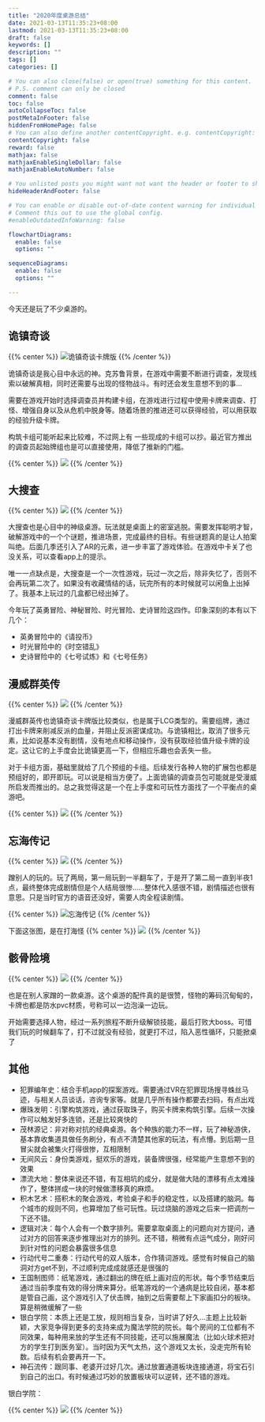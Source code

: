 ```yaml
---
title: "2020年度桌游总结"
date: 2021-03-13T11:35:23+08:00
lastmod: 2021-03-13T11:35:23+08:00
draft: false
keywords: []
description: ""
tags: []
categories: []

# You can also close(false) or open(true) something for this content.
# P.S. comment can only be closed
comment: false
toc: false
autoCollapseToc: false
postMetaInFooter: false
hiddenFromHomePage: false
# You can also define another contentCopyright. e.g. contentCopyright: "This is another copyright."
contentCopyright: false
reward: false
mathjax: false
mathjaxEnableSingleDollar: false
mathjaxEnableAutoNumber: false

# You unlisted posts you might want not want the header or footer to show
hideHeaderAndFooter: false

# You can enable or disable out-of-date content warning for individual post.
# Comment this out to use the global config.
#enableOutdatedInfoWarning: false

flowchartDiagrams:
  enable: false
  options: ""

sequenceDiagrams: 
  enable: false
  options: ""

---
```


今天还是玩了不少桌游的。

## 诡镇奇谈

{{% center %}}
![诡镇奇谈卡牌版](https://zyl-image.oss-cn-shanghai.aliyuncs.com/picgo/IMG_3037.JPG?x-oss-process=image/resize,w_500)
{{% /center %}}

诡镇奇谈是我心目中永远的神。克苏鲁背景，在游戏中需要不断进行调查，发现线索以破解真相，同时还需要与出现的怪物战斗。有时还会发生意想不到的事… 

需要在游戏开始时选择调查员并构建卡组，在游戏进行过程中使用卡牌来调查、打怪、增强自身以及从危机中脱身等。随着场景的推进还可以获得经验，可以用获取的经验升级卡牌。

构筑卡组可能听起来比较难，不过网上有 一些现成的卡组可以抄。最近官方推出的调查员起始牌组也是可以直接使用，降低了推新的门槛。

{{% center %}}
![](https://zyl-image.oss-cn-shanghai.aliyuncs.com/picgo/IMG_3038.JPG?x-oss-process=image/resize,w_500)
{{% /center %}}

<!--more-->

## 大搜查

{{% center %}}
![](https://zyl-image.oss-cn-shanghai.aliyuncs.com/picgo/IMG_3041.PNG?x-oss-process=image/resize,w_500)
{{% /center %}}

大搜查也是心目中的神级桌游。玩法就是桌面上的密室逃脱。需要发挥聪明才智，破解游戏中的一个个谜题，推进场景，完成最终的目标。有些谜题真的是让人拍案叫绝。后面几季还引入了AR的元素，进一步丰富了游戏体验。在游戏中卡关了也没关系，可以查看app上的提示。

唯一一点缺点是，大搜查是一个一次性游戏，玩过一次之后，除非失忆了，否则不会再玩第二次了。如果没有收藏情结的话，玩完所有的本时候就可以闲鱼上出掉了。我基本上玩过的几盒都已经出掉了。

今年玩了英勇冒险、神秘冒险、时光冒险、史诗冒险这四作。印象深刻的本有以下几个：

* 英勇冒险中的《请投币》
* 时光冒险中的《时空错乱》
* 史诗冒险中的《七号试炼》和《七号任务》

## 漫威群英传

{{% center %}}
![](https://zyl-image.oss-cn-shanghai.aliyuncs.com/picgo/IMG_3043.JPG?x-oss-process=image/resize,w_500)
{{% /center %}}

漫威群英传也诡镇奇谈卡牌版比较类似，也是属于LCG类型的。需要组牌，通过打出卡牌来削减反派的血量，并阻止反派密谋成功。与诡镇相比，取消了很多元素，比如说基本没有剧情，没有地点和移动操作，没有获取经验值升级卡牌的设定。这让它的上手度会比诡镇更高一下，但相应乐趣也会丢失一些。

对于卡组方面，基础里就给了几个预组的卡组。后续发行各种人物的扩展包也都是预组好的，即开即玩。可以说是相当方便了。上面诡镇的调查员包可能就是受漫威所启发而推出的。总之我觉得这是一个在上手度和可玩性方面找了一个平衡点的桌游吧。

{{% center %}}
![](https://zyl-image.oss-cn-shanghai.aliyuncs.com/picgo/5A670454-B4F0-407D-963F-A2ECB2ED9B03.JPG?x-oss-process=image/resize,w_500)
{{% /center %}}



## 忘海传记

{{% center %}}
![](https://zyl-image.oss-cn-shanghai.aliyuncs.com/picgo/IMG_2488.JPG?x-oss-process=image/resize,w_500)
{{% /center %}}

蹭别人的玩的。玩了两局，第一局玩到一半翻车了，于是开了第二局一直到半夜1点，最终整体完成剧情但是个人结局很惨……整体代入感很不错，剧情描述也很有意思。只是当时官方的语音还没好，需要人肉全程读剧情。


{{% center %}}
![忘海传记](https://zyl-image.oss-cn-shanghai.aliyuncs.com/picgo/0CCB3A43-4E76-4712-A2C5-5B36632953F0-BFBE942D-E044-48EE-A0D4-E3EA87EF6690.JPG?x-oss-process=image/resize,w_500)
{{% /center %}}

下面这张图，是在打海怪
{{% center %}}
![](https://zyl-image.oss-cn-shanghai.aliyuncs.com/picgo/88798716-BC5C-4BBB-8461-4BF855AEFD06-A79C4911-C8CC-4117-AE70-6BD78B4F24B8.JPG?x-oss-process=image/resize,w_500)
{{% /center %}}



## 骸骨险境

{{% center %}}
![](https://zyl-image.oss-cn-shanghai.aliyuncs.com/picgo/IMG_3042.PNG?x-oss-process=image/resize,w_500)
{{% /center %}}

也是在别人家蹭的一款桌游。这个桌游的配件真的是很赞，怪物的筹码沉甸甸的，卡牌也都是防水pvc材质，号称可以一边泡澡一边玩。

开始需要选择人物，经过一系列旅程不断升级解锁技能，最后打败大boss。可惜我们玩的时候翻车了，打不过就没有经验，就更打不过，陷入恶性循环，只能掀桌了

## 其他
* 犯罪编年史：结合手机app的探案游戏。需要通过VR在犯罪现场搜寻蛛丝马迹，与相关人员谈话，咨询专家等。就是几乎所有操作都要去扫码，有点出戏
* 爆珠发明：引擎构筑游戏，通过获取珠子，购买卡牌来构筑引擎。后续一次操作可以触发好多连锁，还是比较爽快的
* 茂林源记：非对称对抗的经典桌游。各个种族的能力不一样，玩了神秘游侠，基本靠收集道具做任务刷分，有点不清楚其他家的玩法，有点懵。到后期一旦冒尖就会被集火打得很惨，互相限制
* 无间风云：身份类游戏，挺欢乐的游戏，装备牌很强，经常能产生意想不到的效果
* 漂流大地：整体来说还不错，有互相坑的成分，就是做大陆的漂移有点太难操作了，整体拼成一块的时候做漂移真的麻烦。
* 积木艺术：搭积木的聚会游戏，考验桌子和手的稳定性，以及搭建的脑洞。每个城市的规则不同，也算增加了些可玩性。玩过烧脑的游戏之后来一把调剂一下还不错。
* 逻辑对决：每个人会有一个数字排列。需要拿取桌面上的问题向对方提问，通过对方的回答来逐步推理出对方的排列。还不错，稍微有点运气成分，刚好问到针对性的问题会暴露很多信息
* 行动代号二重奏：行动代号的双人版本，合作猜词游戏。感觉有时候自己的脑洞对方get不到，不过顺利完成成就感还是很强的
* 王国制图师：纸笔游戏，通过翻出的牌在纸上画对应的形状。每个季节结束后通过当前季度有效的得分牌来算分。纸笔游戏的一个通病是比较自闭，基本都是管自己画，这个游戏引入了伏击牌，抽到之后需要帮上下家画扣分的板块。算是稍微缓解了一些
* 银白学院：本质上还是工放，规则相当复杂，当时讲了好久…主题上比较新颖，大家竞争得到更多的支持来成为魔法学院的院长。每个房间的工位都有不同效果，每种用来放的学生还有不同技能，还可以施展魔法（比如火球术把对方的学生打到医务室）。当时因为天气太热，这个游戏又太长，没走完所有轮数。后续有机会要再开一下。
* 神石流传：跟同事、老婆开过好几次。通过放置通道板块连接通道，将宝石引到自己的出口。有时候通过巧妙的放置板块可以逆转，还不错的游戏。

银白学院：

{{% center %}}
![](https://zyl-image.oss-cn-shanghai.aliyuncs.com/picgo/485994B0-13A6-4AF7-B556-B21E12B46D75-A30AD1FB-2613-4922-AC37-F3B474E31B3A.JPG?x-oss-process=image/resize,w_500)
{{% /center %}}